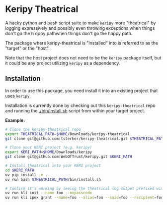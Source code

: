 # Keripy Theatrical

A hacky python and bash script suite to make [`keripy`](https://github.com/WebOfTrust/keripy) more "theatrical" by logging expressively and possibly even throwing exceptions when things don't go the h qppy pathwhen things don't go the happy path.

The package where keripy-theatrical is "installed" into is referred to as the "target" or the "host".

Note that the host project does not need to be the `keripy` package itself, but it could be any project utilizing `keripy` as a dependency.

## Installation

In order to use this package, you need install it into an existing project that uses `keripy`.

Installation is currently done by checking out this `keripy-theatrical` repo and running the [./bin/install.sh](bin/install.sh) script from within your target project.

**Example:**
```bash
# Clone the keripy-theatrical repo
export THEATRICAL_PATH=$HOME/Downloads/keripy-theatrical
git clone git@github.com:tsterker/keripy-theatrical.git $THEATRICAL_PATH

# Clone your KERI project (e.g. keripy)
export KERI_PATH=$HOME/Downloads/keripy
git clone git@github.com:WebOfTrust/keripy.git $KERI_PATH

# Install theatrical into your KERI project
cd $KERI_PATH
uv pip install -e .
uv run bash $THEATRICAL_PATH/bin/install.sh

# Confirm it's working by seeing the theatrical log output prefixed with 🎭
uv run kli init --name foo --nopasscode
uv run kli ipex grant --name=foo --alias=foo --said=foo --recipient=foo
```